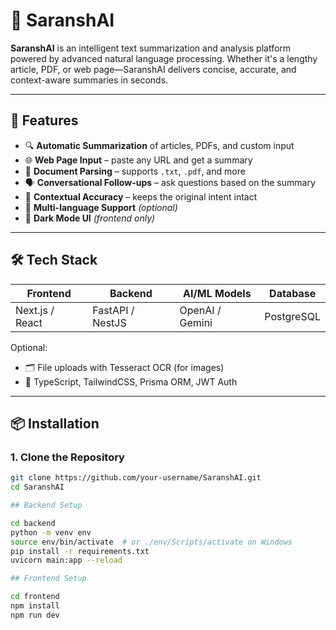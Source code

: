 # 🚀 SaranshAI

**SaranshAI** is an intelligent text summarization and analysis platform powered by advanced natural language processing. Whether it's a lengthy article, PDF, or web page—SaranshAI delivers concise, accurate, and context-aware summaries in seconds.

---

## 🧠 Features

- 🔍 **Automatic Summarization** of articles, PDFs, and custom input
- 🌐 **Web Page Input** – paste any URL and get a summary
- 📄 **Document Parsing** – supports `.txt`, `.pdf`, and more
- 🗣️ **Conversational Follow-ups** – ask questions based on the summary
- 🎯 **Contextual Accuracy** – keeps the original intent intact
- 💬 **Multi-language Support** *(optional)*
- 🌙 **Dark Mode UI** *(frontend only)*

---

## 🛠️ Tech Stack

| Frontend         | Backend        | AI/ML Models     | Database      |
|------------------|----------------|------------------|---------------|
| Next.js / React  | FastAPI / NestJS | OpenAI / Gemini  | PostgreSQL    |

Optional:
- 🗂️ File uploads with Tesseract OCR (for images)
- 🧪 TypeScript, TailwindCSS, Prisma ORM, JWT Auth

---

## 📦 Installation

### 1. Clone the Repository

```bash
git clone https://github.com/your-username/SaranshAI.git
cd SaranshAI

## Backend Setup

cd backend
python -m venv env
source env/bin/activate  # or ./env/Scripts/activate on Windows
pip install -r requirements.txt
uvicorn main:app --reload

## Frontend Setup

cd frontend
npm install
npm run dev

